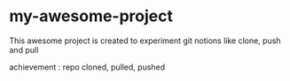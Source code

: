 # my-awesome-project
This awesome project is created to experiment git notions like clone, push and pull


achievement : repo cloned, pulled, pushed
